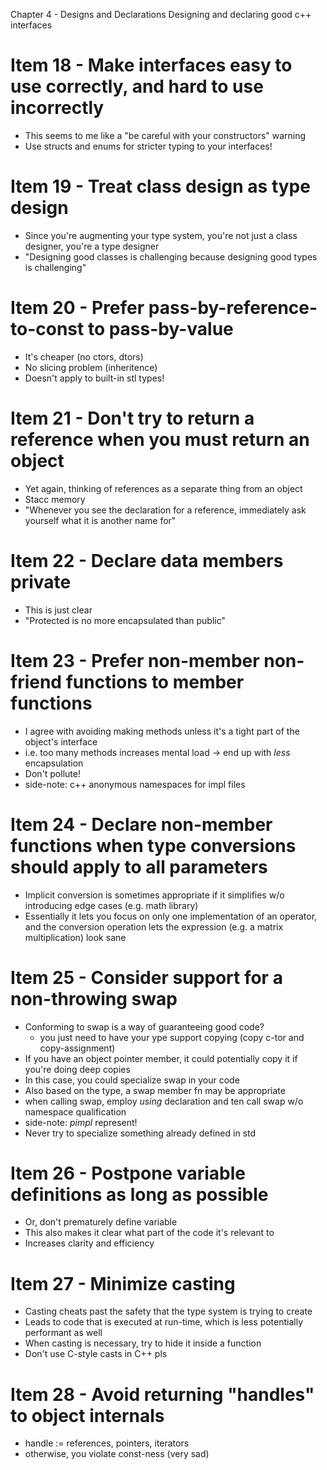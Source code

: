 Chapter 4 - Designs and Declarations
Designing and declaring good c++ interfaces

# Item 18 - Make interfaces easy to use correctly, and hard to use incorrectly
- This seems to me like a "be careful with your constructors" warning
- Use structs and enums for stricter typing to your interfaces!

# Item 19 - Treat class design as type design
- Since you're augmenting your type system, you're not just a class designer, you're a type designer
- "Designing good classes is challenging because designing good types is challenging"

# Item 20 - Prefer pass-by-reference-to-const to pass-by-value
- It's cheaper (no ctors, dtors)
- No slicing problem (inheritence)
- Doesn't apply to built-in stl types!

# Item 21 - Don't try to return a reference when you must return an object
- Yet again, thinking of references as a separate thing from an object
- Stacc memory
- "Whenever you see the declaration for a reference, immediately ask yourself what it is another name for"

# Item 22 - Declare data members private
- This is just clear
- "Protected is no more encapsulated than public"

# Item 23 - Prefer non-member non-friend functions to member functions
- I agree with avoiding making methods unless it's a tight part of the object's interface
- i.e. too many methods increases mental load -> end up with _less_ encapsulation
- Don't pollute!
- side-note: c++ anonymous namespaces for impl files

# Item 24 - Declare non-member functions when type conversions should apply to all parameters
- Implicit conversion is sometimes appropriate if it simplifies w/o introducing edge cases (e.g. math library)
- Essentially it lets you focus on only one implementation of an operator, and the conversion operation lets the expression (e.g. a matrix multiplication) look sane

# Item 25 - Consider support for a non-throwing swap
- Conforming to swap is a way of guaranteeing good code?
    - you just need to have your ype support copying (copy c-tor and copy-assignment)
- If you have an object pointer member, it could potentially copy it if you're doing deep copies
- In this case, you could specialize swap in your code
- Also based on the type, a swap member fn may be appropriate
- when calling swap, employ _using_ declaration and ten call swap w/o namespace qualification
- side-note: _pimpl_ represent!
- Never try to specialize something already defined in std

# Item 26 - Postpone variable definitions as long as possible
- Or, don't prematurely define variable
- This also makes it clear what part of the code it's relevant to
- Increases clarity and efficiency

# Item 27 - Minimize casting
- Casting cheats past the safety that the type system is trying to create
- Leads to code that is executed at run-time, which is less potentially performant as well
- When casting is necessary, try to hide it inside a function
- Don't use C-style casts in C++ pls

# Item 28 - Avoid returning "handles" to object internals
- handle := references, pointers, iterators
- otherwise, you violate const-ness (very sad)
